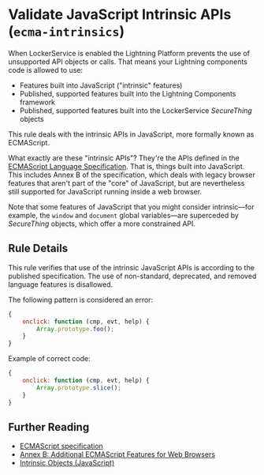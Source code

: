 # Validate JavaScript Intrinsic APIs (`ecma-intrinsics`)

When LockerService is enabled the Lightning Platform prevents the use of unsupported API objects or calls. That means your Lightning components code is allowed to use:

- Features built into JavaScript ("intrinsic" features)
- Published, supported features built into the Lightning Components framework
- Published, supported features built into the LockerService _SecureThing_ objects

This rule deals with the intrinsic APIs in JavaScript, more formally known as ECMAScript.

What exactly are these "intrinsic APIs"? They're the APIs defined in the [ECMAScript Language Specification](https://tc39.github.io/ecma262/). That is, things built into JavaScript. This includes Annex B of the specification, which deals with legacy browser features that aren't part of the "core" of JavaScript, but are nevertheless still supported for JavaScript running inside a web browser.

Note that some features of JavaScript that you might consider intrinsic—for example, the `window` and `document` global variables—are superceded by _SecureThing_ objects, which offer a more constrained API.

## Rule Details

This rule verifies that use of the intrinsic JavaScript APIs is according to the published specification. The use of non-standard, deprecated, and removed language features is disallowed.

The following pattern is considered an error:

```js
{
    onclick: function (cmp, evt, help) {
        Array.prototype.foo();
    }
}
```

Example of correct code:

```js
{
    onclick: function (cmp, evt, help) {
        Array.prototype.slice();
    }
}
```

## Further Reading

- [ECMAScript specification](https://tc39.github.io/ecma262/)
- [Annex B: Additional ECMAScript Features for Web Browsers](https://tc39.github.io/ecma262/#sec-additional-built-in-properties)
- [Intrinsic Objects (JavaScript)](<https://msdn.microsoft.com/en-us/library/4zx5dkc9(v=vs.94).aspx>)
